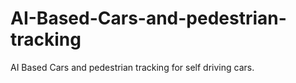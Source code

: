 # AI-Based-Cars-and-pedestrian-tracking
AI Based Cars and pedestrian tracking for self driving cars.

